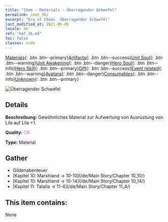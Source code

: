 ```yaml
---
title: "Item - Materials - Überragender Schwefel"
permalink: /mat_36/
excerpt: "Era of Chaos  Überragender Schwefel"
last_modified_at: 2021-05-05
locale: de
ref: "mat_36.md"
toc: false
classes: wide
---
```

 [Materials](/ItemsDE/){: .btn .btn--primary}[Artifacts](/ItemsDE/Artifacts/){: .btn .btn--success}[Unit Soul](/ItemsDE/UnitSoul/){: .btn .btn--warning}[Unit Awakening](/ItemsDE/UnitAwakening/){: .btn .btn--danger}[Hero Soul](/ItemsDE/HeroSoul/){: .btn .btn--info}[Hero Skill](/ItemsDE/HeroSkill/){: .btn .btn--primary}[Gift](/ItemsDE/Gift/){: .btn .btn--success}[Event related](/ItemsDE/Events/){: .btn .btn--warning}[Avatars](/ItemsDE/Avatars/){: .btn .btn--danger}[Consumables](/ItemsDE/Consumables/){: .btn .btn--info}[Unknown](/ItemsDE/Unknown/){: .btn .btn--primary}

 ![Überragender Schwefel](/images/t/i_cailiao_liuhuang2.png)

## Details
 **Beschreibung:** Gewöhnliches Material zur Aufwertung von Ausrüstung von Lila auf Lila +1.

 **Quality:** <span style="color: #DA70D6">OK</span>

 **Type:** Material

## Gather

*    Gildenabenteuer 
*    [Kapitel 10: Marshland -> 10-10](/de/Main Story/Chapter 10_10/) 
*    [Kapitel 10: Marshland -> 10-14](/de/Main Story/Chapter 10_14/) 
*    [Kapitel 11: Tatalia -> 11-4](/de/Main Story/Chapter 11_4/) 

## This item contains:

  None

